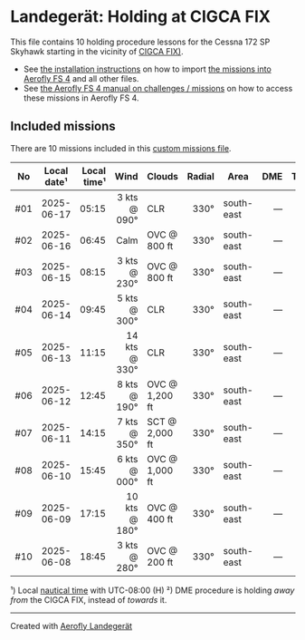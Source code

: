 # Landegerät: Holding at CIGCA FIX

This file contains 10 holding procedure lessons for the Cessna 172 SP Skyhawk starting in the vicinity of [CIGCA FIX)](https://skyvector.com/?ll=41.611%2C-124.2915&chart=301&zoom=2).

- See [the installation instructions](https://fboes.github.io/aerofly-missions/docs/generic-installation.html) on how to import [the missions into Aerofly FS 4](missions/custom_missions_user.tmc) and all other files.
- See [the Aerofly FS 4 manual on challenges / missions](https://www.aerofly.com/tutorials/missions/) on how to access these missions in Aerofly FS 4.

## Included missions

There are 10 missions included in this [custom missions file](missions/custom_missions_user.tmc).

| No  | Local date¹ | Local time¹ |          Wind | Clouds         | Radial | Area       | DME | Turn | Altitude |
| :-: | ----------- | ----------: | ------------: | -------------- | -----: | ---------- | --: | :--: | -------: |
| #01 | 2025-06-17  |       05:15 |  3 kts @ 090° | CLR            |   330° | south-east |   — |  R   | 2,400 ft |
| #02 | 2025-06-16  |       06:45 |          Calm | OVC @ 800 ft   |   330° | south-east |   — |  R   | 2,400 ft |
| #03 | 2025-06-15  |       08:15 |  3 kts @ 230° | OVC @ 800 ft   |   330° | south-east |   — |  R   | 2,400 ft |
| #04 | 2025-06-14  |       09:45 |  5 kts @ 300° | CLR            |   330° | south-east |   — |  R   | 2,400 ft |
| #05 | 2025-06-13  |       11:15 | 14 kts @ 330° | CLR            |   330° | south-east |   — |  R   | 2,400 ft |
| #06 | 2025-06-12  |       12:45 |  8 kts @ 190° | OVC @ 1,200 ft |   330° | south-east |   — |  R   | 2,400 ft |
| #07 | 2025-06-11  |       14:15 |  7 kts @ 350° | SCT @ 2,000 ft |   330° | south-east |   — |  R   | 2,400 ft |
| #08 | 2025-06-10  |       15:45 |  6 kts @ 000° | OVC @ 1,000 ft |   330° | south-east |   — |  R   | 2,400 ft |
| #09 | 2025-06-09  |       17:15 | 10 kts @ 180° | OVC @ 400 ft   |   330° | south-east |   — |  R   | 2,400 ft |
| #10 | 2025-06-08  |       18:45 |  3 kts @ 280° | OVC @ 200 ft   |   330° | south-east |   — |  R   | 2,400 ft |

¹) Local [nautical time](https://en.wikipedia.org/wiki/Nautical_time) with UTC-08:00 (H)
²) DME procedure is holding _away from_ the CIGCA FIX, instead of _towards_ it.

---

Created with [Aerofly Landegerät](https://github.com/fboes/aerofly-patterns)
